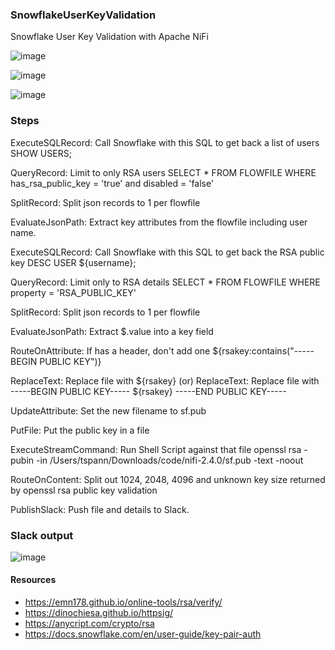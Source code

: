 ### SnowflakeUserKeyValidation

Snowflake User Key Validation with Apache NiFi


![image](https://github.com/user-attachments/assets/46219139-50f2-4423-90ee-9565dc8fd384)


![image](https://github.com/user-attachments/assets/aa9dc5ac-f1ea-4edc-b307-122d8031bc02)


![image](https://github.com/user-attachments/assets/37ef8ef5-5154-4160-a40b-f18d50416a54)




### Steps

ExecuteSQLRecord: Call Snowflake with this SQL to get back a list of users
  SHOW USERS;

QueryRecord: Limit to only RSA users
  SELECT * FROM FLOWFILE
WHERE has_rsa_public_key = 'true'
and  disabled = 'false'

SplitRecord:  Split json records to 1 per flowfile

EvaluateJsonPath:  Extract key attributes from the flowfile including user name.

ExecuteSQLRecord:  Call Snowflake with this SQL to get back the RSA public key
  DESC USER ${username};

QueryRecord:  Limit only to RSA details
  SELECT * FROM FLOWFILE
WHERE property = 'RSA_PUBLIC_KEY' 

SplitRecord:  Split json records to 1 per flowfile

EvaluateJsonPath:  Extract $.value into a key field

RouteOnAttribute:  If has a header, don't add one
  ${rsakey:contains("-----BEGIN PUBLIC KEY")}

ReplaceText:   Replace file with ${rsakey}
(or)
ReplaceText:   Replace file with -----BEGIN PUBLIC KEY-----
${rsakey}
-----END PUBLIC KEY-----

UpdateAttribute:  Set the new filename to sf.pub

PutFile:  Put the public key in a file

ExecuteStreamCommand:  Run Shell Script against that file
  openssl rsa -pubin -in /Users/tspann/Downloads/code/nifi-2.4.0/sf.pub -text -noout

RouteOnContent:   Split out 1024, 2048, 4096 and unknown key size returned by openssl rsa public key validation

PublishSlack:   Push file and details to Slack.

### Slack output


![image](https://github.com/user-attachments/assets/14b5fabd-6529-4387-9dd6-38ff62fba3a1)


#### Resources

* https://emn178.github.io/online-tools/rsa/verify/
* https://dinochiesa.github.io/httpsig/
* https://anycript.com/crypto/rsa
* https://docs.snowflake.com/en/user-guide/key-pair-auth
